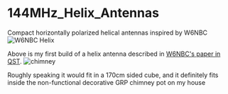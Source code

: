 # 144MHz_Helix_Antennas
Compact horizontally polarized helical antennas inspired by W6NBC 
![W6NBC Helix](https://github.com/user-attachments/assets/590b61c4-002f-4fd5-9dc4-4fa45d7e62c9)

Above is my first build of a helix antenna described in [W6NBC's paper in QST](https://w6nbc.com/articles/2011-06QST2mhelices.pdf). ![chimney](https://github.com/user-attachments/assets/ef7cee62-7876-4a52-bae3-d5f5c36a9aed)

Roughly speaking it would fit in a 170cm sided cube, and it definitely fits inside the non-functional decorative GRP chimney pot on my house 
